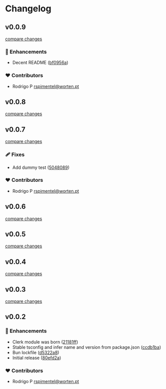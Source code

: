 # Changelog


## v0.0.9

[compare changes](https://github.com/RodrigoProjects/nuxt-clerk/compare/v0.0.8...v0.0.9)

### 🚀 Enhancements

- Decent README ([bf0956a](https://github.com/RodrigoProjects/nuxt-clerk/commit/bf0956a))

### ❤️ Contributors

- Rodrigo P <rspimentel@worten.pt>

## v0.0.8

[compare changes](https://github.com/RodrigoProjects/nuxt-clerk/compare/v0.0.7...v0.0.8)

## v0.0.7

[compare changes](https://github.com/RodrigoProjects/nuxt-clerk/compare/v0.0.6...v0.0.7)

### 🩹 Fixes

- Add dummy test ([5048089](https://github.com/RodrigoProjects/nuxt-clerk/commit/5048089))

### ❤️ Contributors

- Rodrigo P <rspimentel@worten.pt>

## v0.0.6

[compare changes](https://github.com/RodrigoProjects/nuxt-clerk/compare/v0.0.5...v0.0.6)

## v0.0.5

[compare changes](https://github.com/RodrigoProjects/nuxt-clerk/compare/v0.0.4...v0.0.5)

## v0.0.4

[compare changes](https://github.com/your-org/my-module/compare/v0.0.3...v0.0.4)

## v0.0.3

[compare changes](https://github.com/your-org/my-module/compare/v0.0.2...v0.0.3)

## v0.0.2


### 🚀 Enhancements

- Clerk module was born ([21181ff](https://github.com/your-org/my-module/commit/21181ff))
- Stable tsconfig and infer name and version from package.json ([ccdb1ba](https://github.com/your-org/my-module/commit/ccdb1ba))
- Bun lockfile ([d5322a8](https://github.com/your-org/my-module/commit/d5322a8))
- Initial release ([80efd2a](https://github.com/your-org/my-module/commit/80efd2a))

### ❤️ Contributors

- Rodrigo P <rspimentel@worten.pt>

